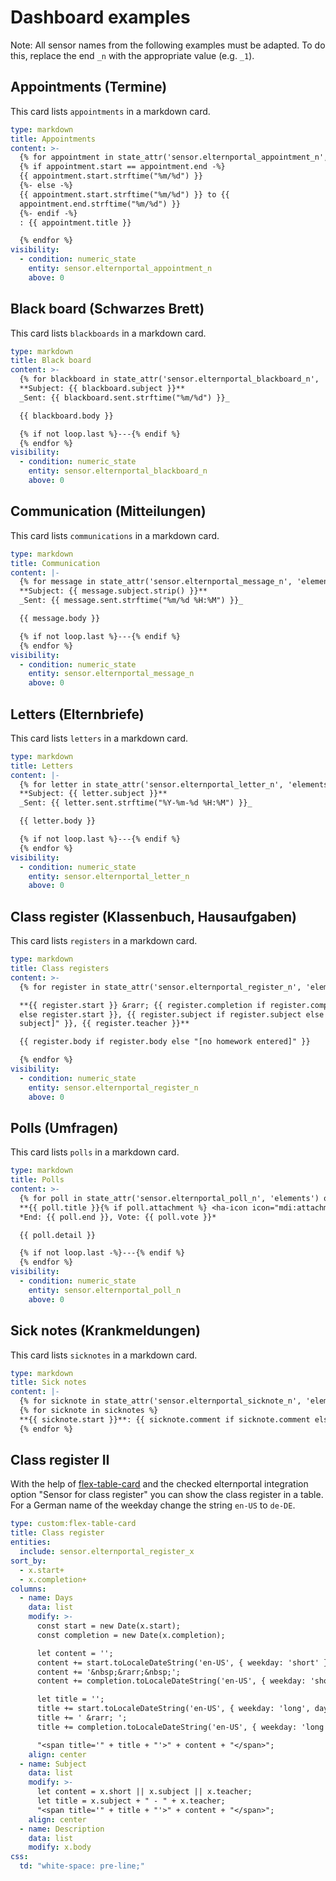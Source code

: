 # Dashboard examples

Note:
All sensor names from the following examples must be adapted.
To do this, replace the end `_n` with the appropriate value (e.g. `_1`).


## Appointments (Termine)

This card lists `appointments` in a markdown card.

``` yaml
type: markdown
title: Appointments
content: >-
  {% for appointment in state_attr('sensor.elternportal_appointment_n', 'elements') or [] %}
  {% if appointment.start == appointment.end -%}
  {{ appointment.start.strftime("%m/%d") }}
  {%- else -%}
  {{ appointment.start.strftime("%m/%d") }} to {{
  appointment.end.strftime("%m/%d") }}
  {%- endif -%}
  : {{ appointment.title }}

  {% endfor %}
visibility:
  - condition: numeric_state
    entity: sensor.elternportal_appointment_n
    above: 0
```


## Black board (Schwarzes Brett)

This card lists `blackboards` in a markdown card.

``` yaml
type: markdown
title: Black board
content: >-
  {% for blackboard in state_attr('sensor.elternportal_blackboard_n', 'elements') or [] %}
  **Subject: {{ blackboard.subject }}**
  _Sent: {{ blackboard.sent.strftime("%m/%d") }}_

  {{ blackboard.body }}

  {% if not loop.last %}---{% endif %}
  {% endfor %}
visibility:
  - condition: numeric_state
    entity: sensor.elternportal_blackboard_n
    above: 0
```


## Communication (Mitteilungen)

This card lists `communications` in a markdown card.

``` yaml
type: markdown
title: Communication
content: |-
  {% for message in state_attr('sensor.elternportal_message_n', 'elements') or [] %}
  **Subject: {{ message.subject.strip() }}**
  _Sent: {{ message.sent.strftime("%m/%d %H:%M") }}_

  {{ message.body }}

  {% if not loop.last %}---{% endif %}
  {% endfor %}
visibility:
  - condition: numeric_state
    entity: sensor.elternportal_message_n
    above: 0
```


## Letters (Elternbriefe)

This card lists `letters` in a markdown card.

``` yaml
type: markdown
title: Letters
content: |-
  {% for letter in state_attr('sensor.elternportal_letter_n', 'elements') or [] %}
  **Subject: {{ letter.subject }}**
  _Sent: {{ letter.sent.strftime("%Y-%m-%d %H:%M") }}_

  {{ letter.body }}

  {% if not loop.last %}---{% endif %}
  {% endfor %}
visibility:
  - condition: numeric_state
    entity: sensor.elternportal_letter_n
    above: 0
```


## Class register (Klassenbuch, Hausaufgaben)

This card lists `registers` in a markdown card.

``` yaml
type: markdown
title: Class registers
content: >-
  {% for register in state_attr('sensor.elternportal_register_n', 'elements') or [] %}

  **{{ register.start }} &rarr; {{ register.completion if register.completion
  else register.start }}, {{ register.subject if register.subject else "[no
  subject]" }}, {{ register.teacher }}**

  {{ register.body if register.body else "[no homework entered]" }}

  {% endfor %}
visibility:
  - condition: numeric_state
    entity: sensor.elternportal_register_n
    above: 0
```


## Polls (Umfragen)

This card lists `polls` in a markdown card.

``` yaml
type: markdown
title: Polls
content: >-
  {% for poll in state_attr('sensor.elternportal_poll_n', 'elements') or [] %}
  **{{ poll.title }}{% if poll.attachment %} <ha-icon icon="mdi:attachment"/>{% endif %}**
  *End: {{ poll.end }}, Vote: {{ poll.vote }}*

  {{ poll.detail }}

  {% if not loop.last -%}---{% endif %}
  {% endfor %}
visibility:
  - condition: numeric_state
    entity: sensor.elternportal_poll_n
    above: 0
```


## Sick notes (Krankmeldungen)

This card lists `sicknotes` in a markdown card.

``` yaml
type: markdown
title: Sick notes
content: |-
  {% for sicknote in state_attr('sensor.elternportal_sicknote_n', 'elements') or [] %}
  {% for sicknote in sicknotes %}
  **{{ sicknote.start }}**: {{ sicknote.comment if sicknote.comment else '[Ohne Kommentar]' }}
  {% endfor %}
```


## Class register II

With the help of [flex-table-card](https://github.com/custom-cards/flex-table-card) and the checked elternportal integration option "Sensor for class register" you can show the class register in a table.
For a German name of the weekday change the string `en-US` to `de-DE`.

``` yaml
type: custom:flex-table-card
title: Class register
entities:
  include: sensor.elternportal_register_x
sort_by:
  - x.start+
  - x.completion+
columns:
  - name: Days
    data: list
    modify: >-
      const start = new Date(x.start);
      const completion = new Date(x.completion);

      let content = '';
      content += start.toLocaleDateString('en-US', { weekday: 'short' });
      content += '&nbsp;&rarr;&nbsp;';
      content += completion.toLocaleDateString('en-US', { weekday: 'short' }); 

      let title = '';
      title += start.toLocaleDateString('en-US', { weekday: 'long', day: 'numeric', month: 'numeric', year: 'numeric' });
      title += ' &rarr; ';
      title += completion.toLocaleDateString('en-US', { weekday: 'long', day: 'numeric', month: 'numeric', year: 'numeric' });

      "<span title='" + title + "'>" + content + "</span>";
    align: center
  - name: Subject
    data: list
    modify: >-
      let content = x.short || x.subject || x.teacher;
      let title = x.subject + " - " + x.teacher;
      "<span title='" + title + "'>" + content + "</span>";
    align: center
  - name: Description
    data: list
    modify: x.body
css:
  td: "white-space: pre-line;"
````